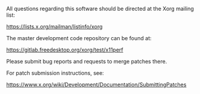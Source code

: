 
All questions regarding this software should be directed at the
Xorg mailing list:

  https://lists.x.org/mailman/listinfo/xorg

The master development code repository can be found at:

  https://gitlab.freedesktop.org/xorg/test/x11perf

Please submit bug reports and requests to merge patches there.

For patch submission instructions, see:

  https://www.x.org/wiki/Development/Documentation/SubmittingPatches

